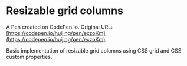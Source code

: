 # Resizable grid columns

A Pen created on CodePen.io. Original URL: [https://codepen.io/huijing/pen/exzoKm](https://codepen.io/huijing/pen/exzoKm).

Basic implementation of resizable grid columns using CSS grid and CSS custom properties.